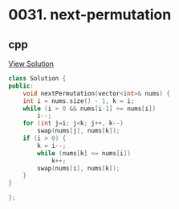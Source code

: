 # 0031. next-permutation

## cpp

[View Solution](0031-next-permutation.cpp)


```cpp
class Solution {
public:
    void nextPermutation(vector<int>& nums) {
    int i = nums.size() - 1, k = i;
    while (i > 0 && nums[i-1] >= nums[i])
        i--;
    for (int j=i; j<k; j++, k--)
        swap(nums[j], nums[k]);
    if (i > 0) {
        k = i--;
        while (nums[k] <= nums[i])
            k++;
        swap(nums[i], nums[k]);
    }
}

};
```
